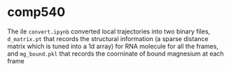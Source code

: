 # comp540

The ile `convert.ipynb` converted local trajectories into two binary files, `d_matrix.pt` that records the structural information (a sparse distance matrix which is tuned into a 1d array) for RNA molecule for all the frames, and `mg_bound.pkl` that records the coorninate of bound magnesium at each frame
